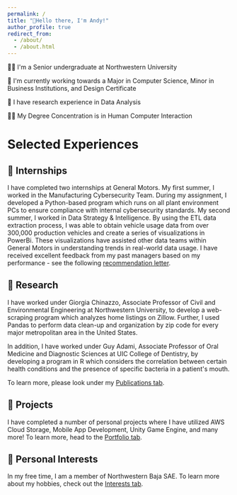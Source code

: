 ```yaml
---
permalink: /
title: "👋Hello there, I'm Andy!"
author_profile: true
redirect_from: 
  - /about/
  - /about.html
---
```

🧑‍🎓 I'm a Senior undergraduate at Northwestern University

📖 I'm currently working towards a Major in Computer Science, Minor in Business Institutions, and Design Certificate

🔬 I have research experience in Data Analysis

🧑‍💻 My Degree Concentration is in Human Computer Interaction


# Selected Experiences
## 🏢 Internships
I have completed two internships at General Motors. My first summer, I worked in the Manufacturing Cybersecurity Team. During my assignment, I developed a Python-based program which runs on all plant environment PCs to ensure compliance with internal cybersecurity standards. My second summer, I worked in Data Strategy & Intelligence. By using the ETL data extraction process, I was able to obtain vehicle usage data from over 300,000 production vehicles and create a series of visualizations in PowerBi. These visualizations have assisted other data teams within General Motors in understanding trends in real-world data usage. I have received excellent feedback from my past managers based on my performance - see the following [recommendation letter](/files/recommendation.pdf). 

## 🔬 Research
I have worked under Giorgia Chinazzo, Associate Professor of Civil and Environmental Engineering at Northwestern University, to develop a web-scraping program which analyzes home listings on Zillow. Further, I used Pandas to perform data clean-up and organization by zip code for every major metropolitan area in the United States. 

In addition, I have worked under Guy Adami, Associate Professor of Oral Medicine and Diagnostic Sciences at UIC College of Dentistry, by developing a program in R which considers the correlation between certain health conditions and the presence of specific bacteria in a patient's mouth. 

To learn more, please look under my [Publications tab](https://andyzhang20013.github.io//files/uic_publication.pdf). 

## 🏫 Projects
I have completed a number of personal projects where I have utilized AWS Cloud Storage, Mobile App Development, Unity Game Engine, and many more! To learn more, head to the [Portfolio tab](https://andyzhang20013.github.io//portfolio/). 

## 🛝 Personal Interests
In my free time, I am a member of Northwestern Baja SAE. To learn more about my hobbies, check out the [Interests tab](https://andyzhang20013.github.io//talks/). 